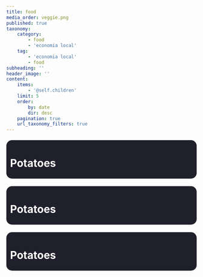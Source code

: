 ```yaml
---
title: food
media_order: veggie.png
published: true
taxonomy:
    category:
        - food
        - 'economia local'
    tag:
        - 'economia local'
        - food
subheading: ''
header_image: ''
content:
    items:
        - '@self.children'
    limit: 5
    order:
        by: date
        dir: desc
    pagination: true
    url_taxonomy_filters: true
---
```


<head>
    <style>
        body{
            background-attachment: fixed;
        }
        .product{
                border-radius: 15px;
                 background-color: #20202c;
                 padding: 5px 10px;
                margin: 20px 0;
                color: white;
            	width: auto;
        	}
</style>
</head>                
<div class="product">
    <h1>Potatoes</h1>
    </div>
<div class="product">
    <h1>Potatoes</h1>
    </div>
<div class="product">
    <h1>Potatoes</h1>
    </div>
